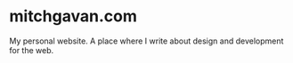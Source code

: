 # mitchgavan.com

My personal website. A place where I write about design and development for the web.
